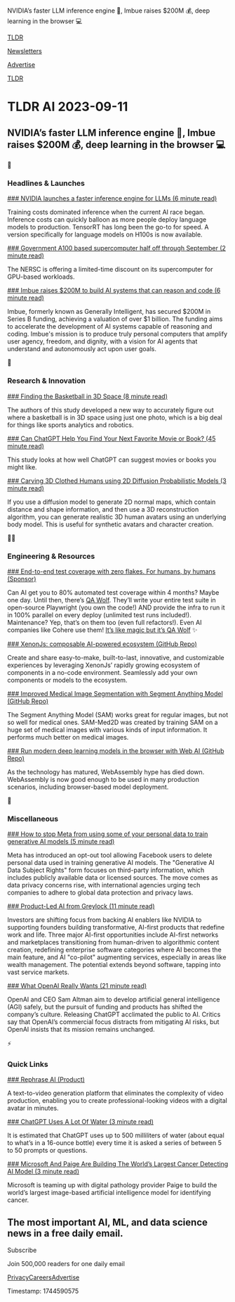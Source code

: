 NVIDIA’s faster LLM inference engine 💨, Imbue raises $200M 💰, deep learning in the browser 💻

[TLDR](/)

[Newsletters](/newsletters)

[Advertise](https://advertise.tldr.tech/)

[TLDR](/)

# TLDR AI 2023-09-11

## NVIDIA’s faster LLM inference engine 💨, Imbue raises $200M 💰, deep learning in the browser 💻

🚀

### Headlines & Launches

[### NVIDIA launches a faster inference engine for LLMs (6 minute read)](https://developer.nvidia.com/blog/nvidia-tensorrt-llm-supercharges-large-language-model-inference-on-nvidia-h100-gpus/?utm_source=tldrai)

Training costs dominated inference when the current AI race began. Inference costs can quickly balloon as more people deploy language models to production. TensorRT has long been the go-to for speed. A version specifically for language models on H100s is now available.

[### Government A100 based supercomputer half off through September (2 minute read)](https://www.tomshardware.com/news/us-government-offers-nvidia-a100-nodes-at-half-price?utm_source=tldrai)

The NERSC is offering a limited-time discount on its supercomputer for GPU-based workloads.

[### Imbue raises $200M to build AI systems that can reason and code (6 minute read)](https://imbue.com/company/introducing-imbue/?utm_source=tldrai)

Imbue, formerly known as Generally Intelligent, has secured $200M in Series B funding, achieving a valuation of over $1 billion. The funding aims to accelerate the development of AI systems capable of reasoning and coding. Imbue's mission is to produce truly personal computers that amplify user agency, freedom, and dignity, with a vision for AI agents that understand and autonomously act upon user goals.

🧠

### Research & Innovation

[### Finding the Basketball in 3D Space (8 minute read)](https://arxiv.org/abs/2309.03640v1?utm_source=tldrai)

The authors of this study developed a new way to accurately figure out where a basketball is in 3D space using just one photo, which is a big deal for things like sports analytics and robotics.

[### Can ChatGPT Help You Find Your Next Favorite Movie or Book? (45 minute read)](https://arxiv.org/abs/2309.03613v1?utm_source=tldrai)

This study looks at how well ChatGPT can suggest movies or books you might like.

[### Carving 3D Clothed Humans using 2D Diffusion Probabilistic Models (3 minute read)](https://snuvclab.github.io/chupa/?utm_source=tldrai)

If you use a diffusion model to generate 2D normal maps, which contain distance and shape information, and then use a 3D reconstruction algorithm, you can generate realistic 3D human avatars using an underlying body model. This is useful for synthetic avatars and character creation.

👨‍💻

### Engineering & Resources

[### End-to-end test coverage with zero flakes. For humans, by humans (Sponsor)](https://www.qawolf.com/?utm_campaign=EndToEndZeroFlakes09112023&amp;utm_source=tldrai&amp;utm_medium=newsletter)

Can AI get you to 80% automated test coverage within 4 months? Maybe one day. Until then, there’s [QA Wolf](https://www.qawolf.com/?utm_campaign=EndToEndZeroFlakes09112023&utm_source=tldrai&utm_medium=newsletter). They’ll write your entire test suite in open-source Playwright (you own the code!) AND provide the infra to run it in 100% parallel on every deploy (unlimited test runs included!). Maintenance? Yep, that’s on them too (even full refactors!). Even AI companies like Cohere use them! [It’s like magic but it’s QA Wolf](https://www.qawolf.com/?utm_campaign=EndToEndZeroFlakes09112023&utm_source=tldrai&utm_medium=newsletter) ✨

[### XenonJs: composable AI-powered ecosystem (GitHub Repo)](https://github.com/NeonFlan/xenonjs?utm_source=tldrai)

Create and share easy-to-make, built-to-last, innovative, and customizable experiences by leveraging XenonJs’ rapidly growing ecosystem of components in a no-code environment. Seamlessly add your own components or models to the ecosystem.

[### Improved Medical Image Segmentation with Segment Anything Model (GitHub Repo)](https://github.com/uni-medical/sam-med2d?utm_source=tldrai)

The Segment Anything Model (SAM) works great for regular images, but not so well for medical ones. SAM-Med2D was created by training SAM on a huge set of medical images with various kinds of input information. It performs much better on medical images.

[### Run modern deep learning models in the browser with Web AI (GitHub Repo)](https://github.com/visheratin/web-ai?utm_source=tldrai)

As the technology has matured, WebAssembly hype has died down. WebAssembly is now good enough to be used in many production scenarios, including browser-based model deployment.

🎁

### Miscellaneous

[### How to stop Meta from using some of your personal data to train generative AI models (5 minute read)](https://www.cnbc.com/2023/08/30/how-to-stop-meta-from-using-personal-data-to-train-generative-ai-.html?utm_source=tldra)

Meta has introduced an opt-out tool allowing Facebook users to delete personal data used in training generative AI models. The "Generative AI Data Subject Rights" form focuses on third-party information, which includes publicly available data or licensed sources. The move comes as data privacy concerns rise, with international agencies urging tech companies to adhere to global data protection and privacy laws.

[### Product-Led AI from Greylock (11 minute read)](https://greylock.com/greymatter/seth-rosenberg-product-led-ai/?utm_source=tldrai)

Investors are shifting focus from backing AI enablers like NVIDIA to supporting founders building transformative, AI-first products that redefine work and life. Three major AI-first opportunities include AI-first networks and marketplaces transitioning from human-driven to algorithmic content creation, redefining enterprise software categories where AI becomes the main feature, and AI "co-pilot" augmenting services, especially in areas like wealth management. The potential extends beyond software, tapping into vast service markets.

[### What OpenAI Really Wants (21 minute read)](https://www.wired.com/story/what-openai-really-wants/?utm_source=tldrai)

OpenAI and CEO Sam Altman aim to develop artificial general intelligence (AGI) safely, but the pursuit of funding and products has shifted the company’s culture. Releasing ChatGPT acclimated the public to AI. Critics say that OpenAI’s commercial focus distracts from mitigating AI risks, but OpenAI insists that its mission remains unchanged.

⚡️

### Quick Links

[### Rephrase AI (Product)](https://www.rephrase.ai/?utm_source=tldrai)

A text-to-video generation platform that eliminates the complexity of video production, enabling you to create professional-looking videos with a digital avatar in minutes.

[### ChatGPT Uses A Lot Of Water (3 minute read)](https://apnews.com/article/chatgpt-gpt4-iowa-ai-water-consumption-microsoft-f551fde98083d17a7e8d904f8be822c4?utm_source=tldrai)

It is estimated that ChatGPT uses up to 500 milliliters of water (about equal to what’s in a 16-ounce bottle) every time it is asked a series of between 5 to 50 prompts or questions.

[### Microsoft And Paige Are Building The World’s Largest Cancer Detecting AI Model (3 minute read)](https://www.cnbc.com/2023/09/07/microsoft-paige-building-worlds-largest-ai-model-to-detect-cancer.html?utm_source=tldrai)

Microsoft is teaming up with digital pathology provider Paige to build the world’s largest image-based artificial intelligence model for identifying cancer.

## The most important AI, ML, and data science news in a free daily email.

Subscribe

Join 500,000 readers for one daily email

[Privacy](/privacy)[Careers](https://jobs.ashbyhq.com/tldr.tech)[Advertise](/ai/advertise)

Timestamp: 1744590575